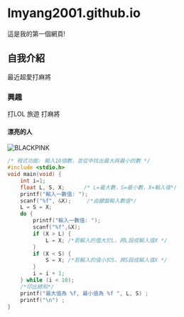 # lmyang2001.github.io
這是我的第一個網頁!

## 自我介紹
最近超愛打麻將

### 興趣
打LOL 旅遊 打麻將

#### 漂亮的人
![BLACKPINK](https://ipopimgs.sina.tw/images/user_upload/6b/95/90/6b9590178e16a6d304102ae733512ccf.jpeg)

```C
/* 程式功能: 輸入10個數，並從中找出最大與最小的數 */
#include <stdio.h>
void main(void) {
    int i=1;
    float L, S, X;      /* L=最大數，S=最小數，X=輸入值*/
    printf("輸入一數值: ");
    scanf("%f", &X);     /*由鍵盤輸入數值*/
    L = S = X;
    do {
        printf("輸入一數值: ");
        scanf("%f",&X);
        if (X > L) {
            L = X; /*若輸入的值大於L，將L設成輸入值X */
        }
        if (X < S) {
            S = X; /*若輸入的值小於S，將S設成輸入值X */
        }
        i = i + 1;
    } while (i < 10);
    /*印出總和*/
    printf("最大值為 %f, 最小值為 %f ", L, S) ;
    printf("\n") ;
}
